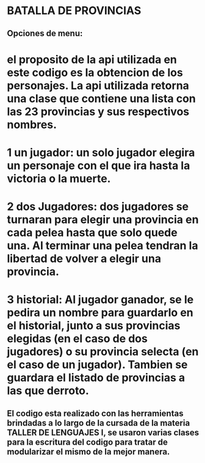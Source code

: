 
# BATALLA DE PROVINCIAS
## Opciones de menu:

# el proposito de la api utilizada en este codigo es la obtencion de los personajes. La api utilizada retorna una clase que contiene una lista con las 23 provincias y sus respectivos nombres.


# 1 un jugador: un solo jugador elegira un personaje con el que ira hasta la victoria o la muerte. 

# 2 dos Jugadores: dos jugadores se turnaran para elegir una provincia en cada pelea hasta que solo quede una. Al terminar una pelea tendran la libertad de volver a elegir una provincia.

# 3 historial: Al jugador ganador, se le pedira un nombre para guardarlo en el historial, junto a sus provincias elegidas (en el caso de dos jugadores) o su provincia selecta (en el caso de un jugador). Tambien se guardara el listado de provincias a las que derroto.

## El codigo esta realizado con las herramientas brindadas a lo largo de la cursada de la materia TALLER DE LENGUAJES I, se usaron varias clases para la escritura del codigo para tratar de modularizar el mismo de la mejor manera.
